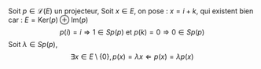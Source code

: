 Soit $p \in \mathcal{L}(E)$ un projecteur, 
Soit $x \in E$, on pose : $x = i + k$, 
qui existent bien car : $E = \mathrm{Ker}(p) \oplus \mathrm{Im}(p)$
$$p(i) = i \Rightarrow 1 \in Sp(p) \text{ et } p(k) = 0 \Rightarrow 0 \in Sp(p)$$
Soit $\lambda \in Sp(p)$, 
$$\exists x \in E \setminus \{ 0 \}, p(x) = \lambda x \Leftarrow p(x) = \lambda p(x)$$
